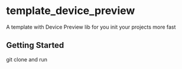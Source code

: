# template_device_preview

A template with Device Preview lib for you init your projects more fast

## Getting Started

git clone and run
